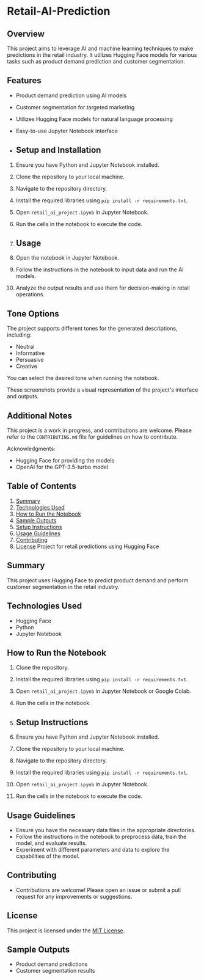 # Retail-AI-Prediction

## Overview
This project aims to leverage AI and machine learning techniques to make predictions in the retail industry. It utilizes Hugging Face models for various tasks such as product demand prediction and customer segmentation.
## Features
- Product demand prediction using AI models
- Customer segmentation for targeted marketing
- Utilizes Hugging Face models for natural language processing
- Easy-to-use Jupyter Notebook interface

- ## Setup and Installation
1. Ensure you have Python and Jupyter Notebook installed.
2. Clone the repository to your local machine.
3. Navigate to the repository directory.
4. Install the required libraries using `pip install -r requirements.txt`.
5. Open `retail_ai_project.ipynb` in Jupyter Notebook.
6. Run the cells in the notebook to execute the code.

7. ## Usage
1. Open the notebook in Jupyter Notebook.
2. Follow the instructions in the notebook to input data and run the AI models.
3. Analyze the output results and use them for decision-making in retail operations.

## Tone Options
The project supports different tones for the generated descriptions, including:
- Neutral
- Informative
- Persuasive
- Creative

You can select the desired tone when running the notebook.



These screenshots provide a visual representation of the project's interface and outputs.

## Additional Notes
This project is a work in progress, and contributions are welcome. Please refer to the `CONTRIBUTING.md` file for guidelines on how to contribute.

Acknowledgments:
- Hugging Face for providing the models
- OpenAI for the GPT-3.5-turbo model





## Table of Contents
1. [Summary](#summary)
2. [Technologies Used](#technologies-used)
3. [How to Run the Notebook](#how-to-run-the-notebook)
4. [Sample Outputs](#sample-outputs)
5. [Setup Instructions](#setup-instructions)
6. [Usage Guidelines](#usage-guidelines)
7. [Contributing](#contributing)
8. [License](#license)
Project for retail predictions using Hugging Face

## Summary
This project uses Hugging Face to predict product demand and perform customer segmentation in the retail industry.

## Technologies Used
- Hugging Face
- Python
- Jupyter Notebook

## How to Run the Notebook
1. Clone the repository.
2. Install the required libraries using `pip install -r requirements.txt`.
3. Open `retail_ai_project.ipynb` in Jupyter Notebook or Google Colab.
4. Run the cells in the notebook.

5. ## Setup Instructions
1. Ensure you have Python and Jupyter Notebook installed.
2. Clone the repository to your local machine.
3. Navigate to the repository directory.
4. Install the required libraries using `pip install -r requirements.txt`.
5. Open `retail_ai_project.ipynb` in Jupyter Notebook.
6. Run the cells in the notebook to execute the code.

## Usage Guidelines
- Ensure you have the necessary data files in the appropriate directories.
- Follow the instructions in the notebook to preprocess data, train the model, and evaluate results.
- Experiment with different parameters and data to explore the capabilities of the model.




## Contributing
- Contributions are welcome! Please open an issue or submit a pull request for any improvements or suggestions.


## License
This project is licensed under the [MIT License](LICENSE).


## Sample Outputs
- Product demand predictions
- Customer segmentation results
